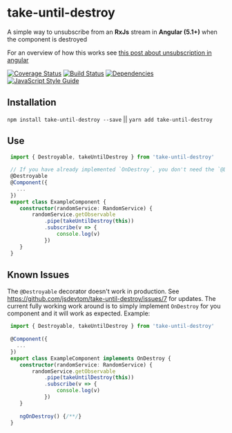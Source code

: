 # take-until-destroy
A simple way to unsubscribe from an **RxJs** stream in **Angular (5.1+)** when the component is destroyed

For an overview of how this works see [this post about unsubscription in angular](https://toms.blog/auto-unsubscribing-in-angular/)

[![Coverage Status](https://coveralls.io/repos/jsdevtom/take-until-destroy/badge.svg?branch=master)](https://coveralls.io/r/jsdevtom/take-until-destroy?branch=master) [![Build Status](https://travis-ci.org/jsdevtom/take-until-destroy.svg?branch=master)](https://travis-ci.org/jsdevtom/take-until-destroy) [![Dependencies](https://david-dm.org/jsdevtom/take-until-destroy.svg)](https://david-dm.org/jsdevtom/take-until-destroy.svg) [![JavaScript Style Guide](https://img.shields.io/badge/code_style-standard-brightgreen.svg)](https://standardjs.com)


## Installation
`npm install take-until-destroy --save` || `yarn add take-until-destroy`

## Use
```typescript
 import { Destroyable, takeUntilDestroy } from 'take-until-destroy'
 
 // If you have already implemented `OnDestroy`, you don't need the `@Destroyable` decorator.
 @Destroyable
 @Component({
   ...
 })
 export class ExampleComponent {
    constructor(randomService: RandomService) {
        randomService.getObservable
            .pipe(takeUntilDestroy(this))
            .subscribe(v => {
                console.log(v)
            })
    }
 }
``` 

## Known Issues
The `@Destroyable` decorator doesn't work in production. See https://github.com/jsdevtom/take-until-destroy/issues/7 for updates. The current fully working work around is to simply implement `OnDestroy` for you component and it will work as expected. Example:
```typescript
 import { Destroyable, takeUntilDestroy } from 'take-until-destroy'
 
 @Component({
   ...
 })
 export class ExampleComponent implements OnDestroy {
    constructor(randomService: RandomService) {
        randomService.getObservable
            .pipe(takeUntilDestroy(this))
            .subscribe(v => {
                console.log(v)
            })
    }
    
    ngOnDestroy() {/**/}
 }
``` 


